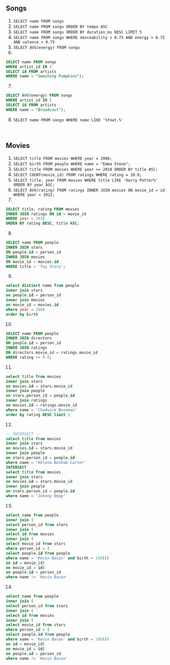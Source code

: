 ## Songs

1. `SELECT name FROM songs`
2. `SELECT name FROM songs ORDER BY tempo ASC`
3. `SELECT name FROM songs ORDER BY duration_ms DESC LIMIT 5`
4. `SELECT name FROM songs WHERE danceability > 0.75 AND energy > 0.75 AND valence > 0.75`
5. `SELECT AVG(energy) FROM songs`
6. 
```sql
SELECT name FROM songs 
WHERE artist_id IN (
SELECT id FROM artists 
WHERE name = "Smashing Pumpkins");
```
7. 
```sql
SELECT AVG(energy) FROM songs 
WHERE artist_id IN (
SELECT id FROM artists 
WHERE name = "Broadcast");
```
8. `SELECT name FROM songs WHERE name LIKE '%feat.%'`
</br>

## Movies

1. `SELECT title FROM movies WHERE year = 2008;`
2. `SELECT birth FROM people WHERE name = "Emma Stone";`
3. `SELECT title FROM movies WHERE year >= 2018 ORDER BY title ASC;`
4. `SELECT COUNT(movie_id) FROM ratings WHERE rating = 10.0;`
5. `SELECT title, year FROM movies WHERE title LIKE 'Harry Potter%' ORDER BY year ASC;`
6. `SELECT AVG(rating) FROM ratings INNER JOIN movies ON movie_id = id WHERE year = 2012;`
7. 
```sql
SELECT title, rating FROM movies 
INNER JOIN ratings ON id = movie_id 
WHERE year = 2010 
ORDER BY rating DESC, title ASC;
```
8. 
```sql
SELECT name FROM people
INNER JOIN stars
ON people.id = person_id
INNER JOIN movies
ON movie_id = movies.id
WHERE title = 'Toy Story';
```
9. 
```sql
select distinct name from people
inner join stars
on people.id = person_id
inner join movies
on movie_id = movies.id
where year = 2004
order by birth
```
10. 
```sql
SELECT name FROM people
INNER JOIN directors
ON people.id = person_id
INNER JOIN ratings
ON directors.movie_id = ratings.movie_id
WHERE rating >= 9.0;
```
11. 
```sql
select title from movies
inner join stars
on movies.id = stars.movie_id
inner join people
on stars.person_id = people.id
inner join ratings
on movies.id = ratings.movie_id
where name = 'Chadwick Boseman'
order by rating DESC limit 5
```
12. 
```sql
-- INTERSECT --
select title from movies
inner join stars
on movies.id = stars.movie_id
inner join people
on stars.person_id = people.id
where name = 'Helena Bonham Carter'
INTERSECT
select title from movies
inner join stars
on movies.id = stars.movie_id
inner join people
on stars.person_id = people.id
where name = 'Johnny Depp'
```
13. 
```sql
select name from people
inner join (
select person_id from stars
inner join (
select id from movies
inner join (
select movie_id from stars
where person_id = (
select people.id from people
where name = 'Kevin Bacon' and birth = 1958))
on id = movie_id)
on movie_id = id)
on people.id = person_id
where name != 'Kevin Bacon'
```
14. 
```sql
select name from people
inner join (
select person_id from stars
inner join (
select id from movies
inner join (
select movie_id from stars
where person_id = (
select people.id from people
where name = 'Kevin Bacon' and birth = 1958))
on id = movie_id)
on movie_id = id)
on people.id = person_id
where name != 'Kevin Bacon'
```
